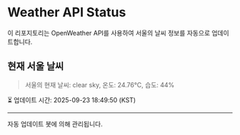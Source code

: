 
# Weather API Status

이 리포지토리는 OpenWeather API를 사용하여 서울의 날씨 정보를 자동으로 업데이트합니다.

## 현재 서울 날씨
> 서울의 현재 날씨: clear sky, 온도: 24.76°C, 습도: 44%

⏳ 업데이트 시간: 2025-09-23 18:49:50 (KST)

---
자동 업데이트 봇에 의해 관리됩니다.
